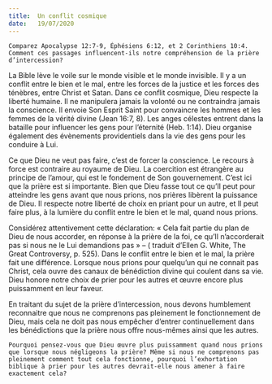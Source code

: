 ```yaml
---
title:  Un conflit cosmique
date:   19/07/2020
---
```


`Comparez Apocalypse 12:7-9, Éphésiens 6:12, et 2 Corinthiens 10:4. Comment ces passages influencent-ils notre compréhension de la prière d’intercession?`

La Bible lève le voile sur le monde visible et le monde invisible. Il y a un conflit entre le bien et le mal, entre les forces de la justice et les forces des ténèbres, entre Christ et Satan. Dans ce conflit cosmique, Dieu respecte la liberté humaine. Il ne manipulera jamais la volonté ou ne contraindra jamais la conscience. Il envoie Son Esprit Saint pour convaincre les hommes et les femmes de la vérité divine (Jean 16:7, 8). Les anges célestes entrent dans la bataille pour influencer les gens pour l’éternité (Heb. 1:14). Dieu organise également des évènements providentiels dans la vie des gens pour les conduire à Lui.

Ce que Dieu ne veut pas faire, c’est de forcer la conscience. Le recours à force est contraire au royaume de Dieu. La coercition est étrangère au principe de l’amour, qui est le fondement de Son gouvernement. C’est ici que la prière est si importante. Bien que Dieu fasse tout ce qu’Il peut pour atteindre les gens avant que nous prions, nos prières libèrent la puissance de Dieu. Il respecte notre liberté de choix en priant pour un autre, et Il peut faire plus, à la lumière du conflit entre le bien et le mal, quand nous prions.

Considérez attentivement cette déclaration: « Cela fait partie du plan de Dieu de nous accorder, en réponse à la prière de la foi, ce qu’Il n’accorderait pas si nous ne le Lui demandions pas » – ( traduit d’Ellen G. White, The Great Controversy, p. 525). Dans le conflit entre le bien et le mal, la prière fait une différence. Lorsque nous prions pour quelqu’un qui ne connait pas Christ, cela ouvre des canaux de bénédiction divine qui coulent dans sa vie. Dieu honore notre choix de prier pour les autres et œuvre encore plus puissamment en leur faveur.

En traitant du sujet de la prière d’intercession, nous devons humblement reconnaitre que nous ne comprenons pas pleinement le fonctionnement de Dieu, mais cela ne doit pas nous empêcher d’entrer continuellement dans les bénédictions que la prière nous offre nous-mêmes ainsi que les autres.

`Pourquoi pensez-vous que Dieu œuvre plus puissamment quand nous prions que lorsque nous négligeons la prière? Même si nous ne comprenons pas pleinement comment tout cela fonctionne, pourquoi l’exhortation biblique à prier pour les autres devrait-elle nous amener à faire exactement cela?`
